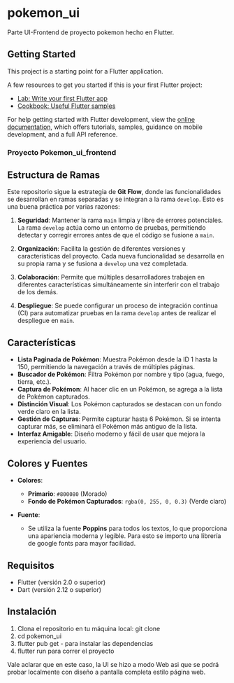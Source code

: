 # pokemon_ui

Parte UI-Frontend de proyecto pokemon hecho en Flutter.

## Getting Started

This project is a starting point for a Flutter application.

A few resources to get you started if this is your first Flutter project:

- [Lab: Write your first Flutter app](https://docs.flutter.dev/get-started/codelab)
- [Cookbook: Useful Flutter samples](https://docs.flutter.dev/cookbook)

For help getting started with Flutter development, view the
[online documentation](https://docs.flutter.dev/), which offers tutorials,
samples, guidance on mobile development, and a full API reference.


### Proyecto Pokemon_ui_frontend

## Estructura de Ramas

Este repositorio sigue la estrategia de **Git Flow**, donde las funcionalidades se desarrollan en ramas separadas y se integran a la rama `develop`. Esto es una buena práctica por varias razones:

1. **Seguridad**: Mantener la rama `main` limpia y libre de errores potenciales. La rama `develop` actúa como un entorno de pruebas, permitiendo detectar y corregir errores antes de que el código se fusione a `main`.

2. **Organización**: Facilita la gestión de diferentes versiones y características del proyecto. Cada nueva funcionalidad se desarrolla en su propia rama y se fusiona a `develop` una vez completada.

3. **Colaboración**: Permite que múltiples desarrolladores trabajen en diferentes características simultáneamente sin interferir con el trabajo de los demás. 

4. **Despliegue**: Se puede configurar un proceso de integración continua (CI) para automatizar pruebas en la rama `develop` antes de realizar el despliegue en `main`.

## Características

- **Lista Paginada de Pokémon**: Muestra Pokémon desde la ID 1 hasta la 150, permitiendo la navegación a través de múltiples páginas.
- **Buscador de Pokémon**: Filtra Pokémon por nombre y tipo (agua, fuego, tierra, etc.).
- **Captura de Pokémon**: Al hacer clic en un Pokémon, se agrega a la lista de Pokémon capturados.
- **Distinción Visual**: Los Pokémon capturados se destacan con un fondo verde claro en la lista.
- **Gestión de Capturas**: Permite capturar hasta 6 Pokémon. Si se intenta capturar más, se eliminará el Pokémon más antiguo de la lista.
- **Interfaz Amigable**: Diseño moderno y fácil de usar que mejora la experiencia del usuario.

## Colores y Fuentes

- **Colores**:
  - **Primario**: `#800080` (Morado)
  - **Fondo de Pokémon Capturados**: `rgba(0, 255, 0, 0.3)` (Verde claro)

- **Fuente**:
  - Se utiliza la fuente **Poppins** para todos los textos, lo que proporciona una apariencia moderna y legible. Para esto se importo una librería de google fonts para mayor facilidad.

## Requisitos

- Flutter (versión 2.0 o superior)
- Dart (versión 2.12 o superior)

## Instalación

1. Clona el repositorio en tu máquina local: git clone <URL de este repo>
2. cd pokemon_ui
3. flutter pub get - para instalar las dependencias
4. flutter run para correr el proyecto

Vale aclarar que en este caso, la UI se hizo a modo Web asi que se podrá probar localmente con diseño a pantalla completa estilo página web.
